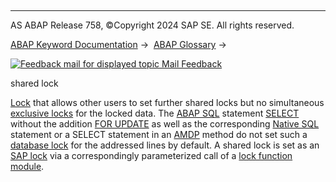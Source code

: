   

* * *

AS ABAP Release 758, ©Copyright 2024 SAP SE. All rights reserved.

[ABAP Keyword Documentation](https://help.sap.com/doc/abapdocu_latest_index_htm/latest/en-US/abenabap.htm) →  [ABAP Glossary](https://help.sap.com/doc/abapdocu_latest_index_htm/latest/en-US/abenabap_glossary.htm) → 

 [![](Mail.gif?object=Mail.gif "Feedback mail for displayed topic") Mail Feedback](mailto:f1_help@sap.com?subject=Feedback%20on%20ABAP%20Documentation&body=Document:%20shared%20lock%2C%20ABENSHARED_LOCK_GLOSRY%2C%20758%0D%0A%0D%0AError:%0D%0A%0D%0A%0D%0A%0D%0ASuggestion%20for%20improvement:)

shared lock

[Lock](https://help.sap.com/doc/abapdocu_latest_index_htm/latest/en-US/abenlock_glosry.htm "Glossary Entry") that allows other users to set further shared locks but no simultaneous [exclusive locks](https://help.sap.com/doc/abapdocu_latest_index_htm/latest/en-US/abenexclusive_lock_glosry.htm "Glossary Entry") for the locked data. The [ABAP SQL](https://help.sap.com/doc/abapdocu_latest_index_htm/latest/en-US/abenabap_sql_glosry.htm "Glossary Entry") statement [SELECT](https://help.sap.com/doc/abapdocu_latest_index_htm/latest/en-US/abapselect.htm) without the addition [FOR UPDATE](https://help.sap.com/doc/abapdocu_latest_index_htm/latest/en-US/abapselect_single.htm) as well as the corresponding [Native SQL](https://help.sap.com/doc/abapdocu_latest_index_htm/latest/en-US/abennative_sql_glosry.htm "Glossary Entry") statement or a SELECT statement in an [AMDP](https://help.sap.com/doc/abapdocu_latest_index_htm/latest/en-US/abenamdp_method_glosry.htm "Glossary Entry") method do not set such a [database lock](https://help.sap.com/doc/abapdocu_latest_index_htm/latest/en-US/abendatabase_lock_glosry.htm "Glossary Entry") for the addressed lines by default. A shared lock is set as an [SAP lock](https://help.sap.com/doc/abapdocu_latest_index_htm/latest/en-US/abensap_lock_glosry.htm "Glossary Entry") via a correspondingly parameterized call of a [lock function module](https://help.sap.com/doc/abapdocu_latest_index_htm/latest/en-US/abenlock_function_module_glosry.htm "Glossary Entry").